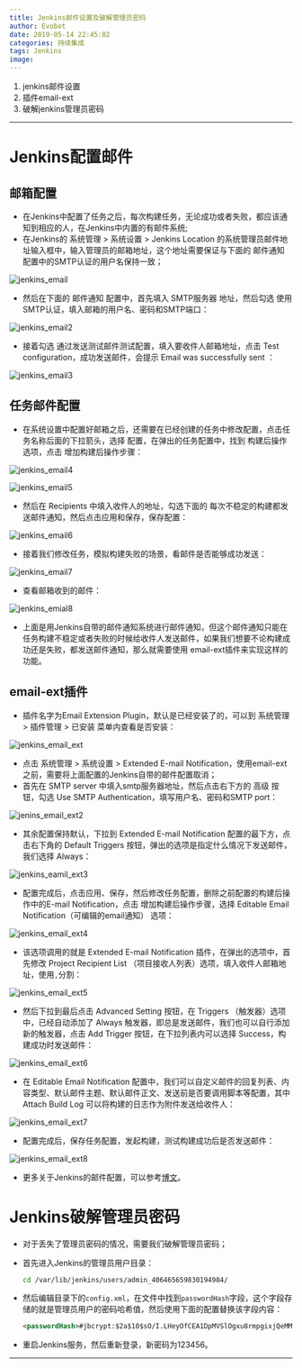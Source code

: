 ```yaml
---
title: Jenkins邮件设置及破解管理员密码
author: Evobot
date: 2019-05-14 22:45:02
categories: 持续集成
tags: Jenkins
image:
---
```




1. jenkins邮件设置
2.  插件email-ext
3.  破解jenkins管理员密码
<!--more-->
---

# Jenkins配置邮件

## 邮箱配置

- 在Jenkins中配置了任务之后，每次构建任务，无论成功或者失败，都应该通知到相应的人，在Jenkins中内置的有邮件系统;
- 在Jenkins的 系统管理 > 系统设置 >  Jenkins Location 的系统管理员邮件地址输入框中，输入管理员的邮箱地址，这个地址需要保证与下面的 邮件通知 配置中的SMTP认证的用户名保持一致；

![jenkins_email](https://s2.ax1x.com/2019/05/14/EobiLD.png)

- 然后在下面的 邮件通知 配置中，首先填入 SMTP服务器 地址，然后勾选 使用SMTP认证，填入邮箱的用户名、密码和SMTP端口：

![jenkins_email2](https://s2.ax1x.com/2019/05/14/EoqgEQ.png)

- 接着勾选 通过发送测试邮件测试配置，填入要收件人邮箱地址，点击 Test configuration，成功发送邮件，会提示 Email was successfully sent ：

![jenkins_email3](https://s2.ax1x.com/2019/05/14/EoLJx0.png)

## 任务邮件配置

- 在系统设置中配置好邮箱之后，还需要在已经创建的任务中修改配置，点击任务名称后面的下拉箭头，选择 配置，在弹出的任务配置中，找到 构建后操作 选项，点击 增加构建后操作步骤：

![jenkins_email4](https://s2.ax1x.com/2019/05/14/EoXR4H.png)

![jenkins_email5](https://s2.ax1x.com/2019/05/14/EoXfCd.png)

- 然后在 Recipients 中填入收件人的地址，勾选下面的 每次不稳定的构建都发送邮件通知，然后点击应用和保存，保存配置：

![jenkins_email6](https://s2.ax1x.com/2019/05/14/EoXqUg.png)

- 接着我们修改任务，模拟构建失败的场景，看邮件是否能够成功发送：

![jenkins_email7](https://s2.ax1x.com/2019/05/14/EojEG9.png)

- 查看邮箱收到的邮件：

![jenkins_emial8](https://s2.ax1x.com/2019/05/14/EojZx1.png)

- 上面是用Jenkins自带的邮件通知系统进行邮件通知，但这个邮件通知只能在任务构建不稳定或者失败的时候给收件人发送邮件，如果我们想要不论构建成功还是失败，都发送邮件通知，那么就需要使用 email-ext插件来实现这样的功能。

## email-ext插件

- 插件名字为Email Extension Plugin，默认是已经安装了的，可以到 系统管理 > 插件管理 > 已安装 菜单内查看是否安装：

![jenkins_email_ext](https://s2.ax1x.com/2019/05/15/E7ftSS.png)

- 点击 系统管理 > 系统设置 > Extended E-mail Notification，使用email-ext之前，需要将上面配置的Jenkins自带的邮件配置取消；
- 首先在 SMTP server 中填入smtp服务器地址，然后点击右下方的 高级 按钮，勾选 Use SMTP Authentication，填写用户名、密码和SMTP port：

![jenins_email_ext2](https://s2.ax1x.com/2019/05/15/E7hStP.png)

- 其余配置保持默认，下拉到 Extended E-mail Notification 配置的最下方，点击右下角的 Default Triggers 按钮，弹出的选项是指定什么情况下发送邮件，我们选择 Always：

![jenkins_eamil_ext3](https://s2.ax1x.com/2019/05/15/E7hYA1.png)

- 配置完成后，点击应用、保存，然后修改任务配置，删除之前配置的构建后操作中的E-mail Notification，点击 增加构建后操作步骤，选择 Editable Email Notification（可编辑的email通知） 选项：

![jenkins_email_ext4](https://s2.ax1x.com/2019/05/15/E747se.png)

- 该选项调用的就是 Extended E-mail Notification 插件，在弹出的选项中，首先修改 Project Recipient List （项目接收人列表）选项，填入收件人邮箱地址，使用`,`分割：

![jenkins_email_ext5](https://s2.ax1x.com/2019/05/15/E75ZWV.png)

- 然后下拉到最后点击 Advanced Setting 按钮，在 Triggers （触发器）选项中，已经自动添加了 Always 触发器，即总是发送邮件，我们也可以自行添加新的触发器，点击 Add Trigger 按钮，在下拉列表内可以选择 Success，构建成功时发送邮件：

![jenkins_email_ext6](https://s2.ax1x.com/2019/05/15/E75weH.png)

- 在 Editable Email Notification 配置中，我们可以自定义邮件的回复列表、内容类型、默认邮件主题、默认邮件正文、发送前是否要调用脚本等配置，其中 Attach Build Log 可以将构建的日志作为附件发送给收件人：

![jenkins_email_ext7](https://s2.ax1x.com/2019/05/15/E75ROg.png)

- 配置完成后，保存任务配置，发起构建，测试构建成功后是否发送邮件：

![jenkins_email_ext8](https://s2.ax1x.com/2019/05/15/E75j0J.png)

- 更多关于Jenkins的邮件配置，可以参考[博文](http://www.cnblogs.com/zz0412/p/jenkins_jj_01.html)。

# Jenkins破解管理员密码

- 对于丢失了管理员密码的情况，需要我们破解管理员密码；

- 首先进入Jenkins的管理员用户目录：

  ```bash
  cd /var/lib/jenkins/users/admin_406465659830194984/
  ```

- 然后编辑目录下的`config.xml`，在文件中找到`passwordHash`字段，这个字段存储的就是管理员用户的密码哈希值，然后使用下面的配置替换该字段内容：

  ```xml
  <passwordHash>#jbcrypt:$2a$10$sO/I.LHeyOfCEA1DpMVSlOgxu8rmpgixjQeMMw7BkPKbKR1LK1lpi</passwordHash>
  ```

- 重启Jenkins服务，然后重新登录，新密码为123456。

---

